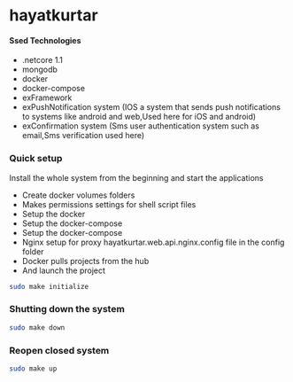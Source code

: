 # hayatkurtar
#### Ssed Technologies
  - .netcore 1.1
  - mongodb
  - docker
  - docker-compose
  - exFramework
  - exPushNotification system (IOS a system that sends push notifications to systems like android and web,Used here for iOS and android)
  - exConfirmation system (Sms user authentication system such as email,Sms verification used here)

### Quick setup
Install the whole system from the beginning and start the applications
  - Create docker volumes folders
  - Makes permissions settings for shell script files
  - Setup the docker
  - Setup the docker-compose
  - Setup the docker-compose
  - Nginx setup for proxy hayatkurtar.web.api.nginx.config file in the config folder
  - Docker pulls projects from the hub
  - And launch the project
```bash
sudo make initialize
```
### Shutting down the system
```bash
sudo make down
```
### Reopen closed system
```bash
sudo make up
```
